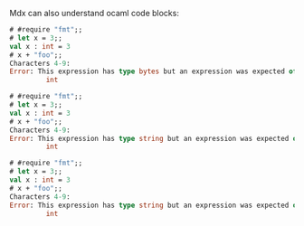 Mdx can also understand ocaml code blocks:

```ocaml version=4.02
# #require "fmt";;
# let x = 3;;
val x : int = 3
# x + "foo";;
Characters 4-9:
Error: This expression has type bytes but an expression was expected of type
         int
```

```ocaml version=4.06
# #require "fmt";;
# let x = 3;;
val x : int = 3
# x + "foo";;
Characters 4-9:
Error: This expression has type string but an expression was expected of type
         int
```

```ocaml version=4.07
# #require "fmt";;
# let x = 3;;
val x : int = 3
# x + "foo";;
Characters 4-9:
Error: This expression has type string but an expression was expected of type
         int
```
